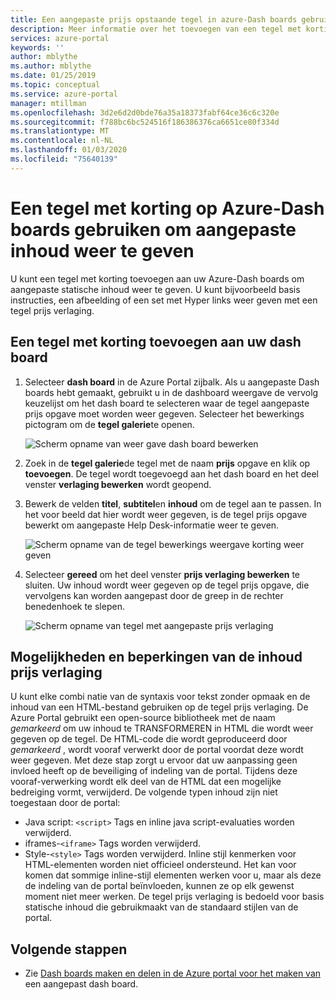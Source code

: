 ```yaml
---
title: Een aangepaste prijs opstaande tegel in azure-Dash boards gebruiken
description: Meer informatie over het toevoegen van een tegel met korting op een Azure-dash board voor het weer geven van statische inhoud
services: azure-portal
keywords: ''
author: mblythe
ms.author: mblythe
ms.date: 01/25/2019
ms.topic: conceptual
ms.service: azure-portal
manager: mtillman
ms.openlocfilehash: 3d2e6d2d0bde76a35a18373fabf64ce36c6c320e
ms.sourcegitcommit: f788bc6bc524516f186386376ca6651ce80f334d
ms.translationtype: MT
ms.contentlocale: nl-NL
ms.lasthandoff: 01/03/2020
ms.locfileid: "75640139"
---
```

# <a name="use-a-markdown-tile-on-azure-dashboards-to-show-custom-content"></a>Een tegel met korting op Azure-Dash boards gebruiken om aangepaste inhoud weer te geven

U kunt een tegel met korting toevoegen aan uw Azure-Dash boards om aangepaste statische inhoud weer te geven. U kunt bijvoorbeeld basis instructies, een afbeelding of een set met Hyper links weer geven met een tegel prijs verlaging.

## <a name="add-a-markdown-tile-to-your-dashboard"></a>Een tegel met korting toevoegen aan uw dash board

1. Selecteer **dash board** in de Azure Portal zijbalk. Als u aangepaste Dash boards hebt gemaakt, gebruikt u in de dashboard weergave de vervolg keuzelijst om het dash board te selecteren waar de tegel aangepaste prijs opgave moet worden weer gegeven. Selecteer het bewerkings pictogram om de **tegel galerie**te openen.

   ![Scherm opname van weer gave dash board bewerken](./media/azure-portal-markdown-tile/azure-portal-dashboard-edit.png)

2. Zoek in de **tegel galerie**de tegel met de naam **prijs** opgave en klik op **toevoegen**. De tegel wordt toegevoegd aan het dash board en het deel venster **verlaging bewerken** wordt geopend.

1. Bewerk de velden **titel**, **subtitel**en **inhoud** om de tegel aan te passen. In het voor beeld dat hier wordt weer gegeven, is de tegel prijs opgave bewerkt om aangepaste Help Desk-informatie weer te geven.

   ![Scherm opname van de tegel bewerkings weergave korting weer geven](./media/azure-portal-markdown-tile/azure-portal-edit-markdown-tile.png)

4. Selecteer **gereed** om het deel venster **prijs verlaging bewerken** te sluiten. Uw inhoud wordt weer gegeven op de tegel prijs opgave, die vervolgens kan worden aangepast door de greep in de rechter benedenhoek te slepen.

   ![Scherm opname van tegel met aangepaste prijs verlaging](./media/azure-portal-markdown-tile/azure-portal-custom-markdown-tile.png)

## <a name="markdown-content-capabilities-and-limitations"></a>Mogelijkheden en beperkingen van de inhoud prijs verlaging

U kunt elke combi natie van de syntaxis voor tekst zonder opmaak en de inhoud van een HTML-bestand gebruiken op de tegel prijs verlaging. De Azure Portal gebruikt een open-source bibliotheek met de naam _gemarkeerd_ om uw inhoud te TRANSFORMEREN in HTML die wordt weer gegeven op de tegel. De HTML-code die wordt geproduceerd door _gemarkeerd_ , wordt vooraf verwerkt door de portal voordat deze wordt weer gegeven. Met deze stap zorgt u ervoor dat uw aanpassing geen invloed heeft op de beveiliging of indeling van de portal. Tijdens deze vooraf-verwerking wordt elk deel van de HTML dat een mogelijke bedreiging vormt, verwijderd. De volgende typen inhoud zijn niet toegestaan door de portal:

* Java script: `<script>` Tags en inline java script-evaluaties worden verwijderd.
* iframes-`<iframe>` Tags worden verwijderd.
* Style-`<style>` Tags worden verwijderd. Inline stijl kenmerken voor HTML-elementen worden niet officieel ondersteund. Het kan voor komen dat sommige inline-stijl elementen werken voor u, maar als deze de indeling van de portal beïnvloeden, kunnen ze op elk gewenst moment niet meer werken. De tegel prijs verlaging is bedoeld voor basis statische inhoud die gebruikmaakt van de standaard stijlen van de portal.

## <a name="next-steps"></a>Volgende stappen

* Zie [Dash boards maken en delen in de Azure portal voor het maken van](../azure-portal/azure-portal-dashboards.md) een aangepast dash board.
